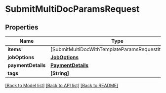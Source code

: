 # SubmitMultiDocParamsRequest

## Properties
Name | Type | Description | Notes
------------ | ------------- | ------------- | -------------
**items** | [SubmitMultiDocWithTemplateParamsRequestItemsInner] |  | 
**jobOptions** | [**JobOptions**](JobOptions.md) |  | 
**paymentDetails** | [**PaymentDetails**](PaymentDetails.md) |  | 
**tags** | **[String]** |  | [optional] 

[[Back to Model list]](../README.md#documentation-for-models) [[Back to API list]](../README.md#documentation-for-api-endpoints) [[Back to README]](../README.md)


